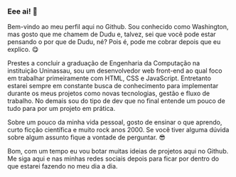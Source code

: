 ### Eee ai! 👋

Bem-vindo ao meu perfil aqui no Github. Sou conhecido como Washington, mas gosto que me chamem de Dudu e, talvez, sei que você pode estar pensando o por que de Dudu, né? Pois é, pode me cobrar depois que eu explico. 😋

Prestes a concluir a graduação de Engenharia da Computação na instituição Uninassau, sou um desenvolvedor web front-end ao qual foco em trabalhar primeiramente com HTML, CSS e JavaScript. Entretanto estarei sempre em constante busca de conhecimento para implementar durante os meus projetos como novas tecnologias, gestão e fluxo de trabalho. No demais sou do tipo de dev que no final entende um pouco de tudo para por um projeto em prática. 

Sobre um pouco da minha vida pessoal, gosto de ensinar o que aprendo, curto ficção científica e muito rock anos 2000. Se você tiver alguma dúvida sobre algum assunto fique a vontade de perguntar. 😎

Bom, com um tempo eu vou botar muitas ideias de projetos aqui no Github. Me siga aqui e nas minhas redes sociais depois para ficar por dentro do que estarei fazendo no meu dia a dia. 


<!--
**dudu-fernandes/dudu-fernandes** is a ✨ _special_ ✨ repository because its `README.md` (this file) appears on your GitHub profile.

Here are some ideas to get you started:

- 🔭 I’m currently working on ...
- 🌱 I’m currently learning ...
- 👯 I’m looking to collaborate on ...
- 🤔 I’m looking for help with ...
- 💬 Ask me about ...
- 📫 How to reach me: ...
- 😄 Pronouns: ...
- ⚡ Fun fact: ...
-->
